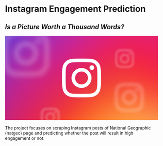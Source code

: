 # Instagram Engagement Prediction

## *Is a Picture Worth a Thousand Words?*

![Image description](instagram_logo.jpg) <br />

The project focuses on scraping Instagram posts of National Geographic (natgeo) page and predicting whether the post will result in high engagement or not. 
